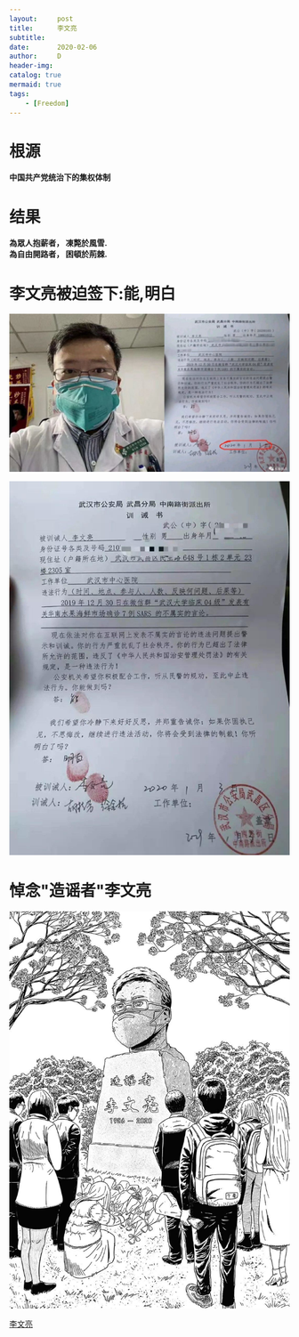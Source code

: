 ```yaml
---
layout:     post
title:      李文亮
subtitle:
date:       2020-02-06
author:     D
header-img: 
catalog: true
mermaid: true
tags:
    - [Freedom]
---
```


# 根源
**中国共产党统治下的集权体制**<br>

# 结果
**為眾人抱薪者， 凍斃於風雪.**<br>
**為自由開路者， 困頓於荊棘.**<br>

# 李文亮被迫签下:能,明白

![李文亮](/img/liwenliang-neng-mingbai.jpg)

![能,明白](/img/nengmingbai.jpg)

# 悼念"造谣者"李文亮

!["造谣者"李文亮](/img/zaoyaozhe-liwenliang.jpg)


[李文亮](https://www.youtube.com/watch?v=-40FL2QtzKM)






